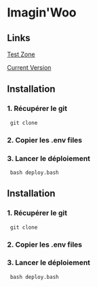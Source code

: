 # Imagin'Woo

## Links
[Test Zone](http://www.temp.imaginwoo.be/)

[Current Version](http://www.imaginwoo.be/)

## Installation

### 1. Récupérer le git 
     git clone

### 2. Copier les .env files

### 3. Lancer le déploiement
     bash deploy.bash

## Installation

### 1. Récupérer le git
     git clone

### 2. Copier les .env files

### 3. Lancer le déploiement
     bash deploy.bash